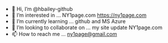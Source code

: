 - 👋 Hi, I’m @hbailey-github
- 👀 I’m interested in ... NY1page.com https://ny1page.com
- 🌱 I’m currently learning ... github and MS Azure
- 💞️ I’m looking to collaborate on ... my site update NY1page.com
- 📫 How to reach me ... ny1page@gmail.com

<!---
hbailey-github/hbailey-github is a ✨ special ✨ repository because its `README.md` (this file) appears on your GitHub profile.
You can click the Preview link to take a look at your changes.
--->
